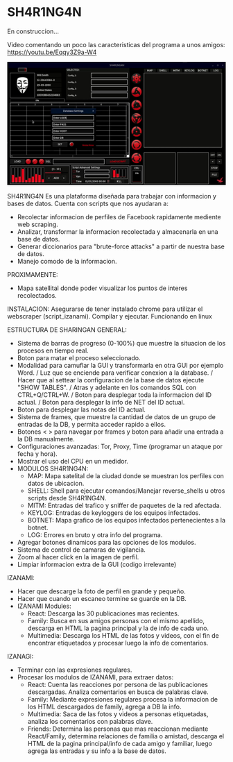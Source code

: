 # SH4R1NG4N
En construccion...

Video comentando un poco las caracteristicas del programa a unos amigos:
https://youtu.be/Eqqy3Z9a-W4

![alt text](https://github.com/NicolasMuras/SH4R1NG4N/blob/main/Images/hud_sharingan.jpg?raw=true)

SH4R1NG4N Es una plataforma diseñada para trabajar con informacion y bases de datos.
Cuenta con scripts que nos ayudaran a:
- Recolectar informacion de perfiles de Facebook rapidamente mediente web scraping.
- Analizar, transformar la informacion recolectada y almacenarla en una base de datos.
- Generar diccionarios para "brute-force attacks" a partir de nuestra base de datos.
- Manejo comodo de la informacion.

PROXIMAMENTE:
- Mapa satellital donde poder visualizar los puntos de interes recolectados.

INSTALACION:
Asegurarse de tener instalado chrome para utilizar el webscraper (script_izanami).
Compilar y ejecutar.
Funcionando en linux

ESTRUCTURA DE SHARINGAN
GENERAL:
* Sistema de barras de progreso (0-100%) que muestre la situacion de los procesos en tiempo real.
* Boton para matar el proceso seleccionado.
* Modalidad para camuflar la GUI y transformarla en otra GUI por ejemplo Word.
 / Luz que se enciende para verificar conexion a la database.
 / Hacer que al settear la configuracion de la base de datos ejecute "SHOW TABLES".
 / Atras y adelante en los comandos SQL con CTRL+Q/CTRL+W.
 / Boton para desplegar toda la informacion del ID actual.
 / Boton para desplegar la info de NET del ID actual.
* Boton para desplegar las notas del ID actual.
* Sistema de frames, que muestre la cantidad de datos de un grupo de entradas de la DB, y permita acceder rapido a ellos.
* Botones < > para navegar por frames y boton para añadir una entrada a la DB manualmente.
* Configuraciones avanzadas: Tor, Proxy, Time (programar un ataque por fecha y hora).
* Mostrar el uso del CPU en un medidor.
* MODULOS SH4R1NG4N:
	- MAP: Mapa satelital de la ciudad donde se muestran los perfiles con datos de ubicacion.
	- SHELL: Shell para ejecutar comandos/Manejar reverse_shells u otros scripts desde SH4R1NG4N.
	- MITM: Entradas del trafico y sniffer de paquetes de la red afectada.
	- KEYLOG: Entradas de keyloggers de los equipos infectados.
	- BOTNET: Mapa grafico de los equipos infectados pertenecientes a la botnet.
	- LOG: Errores en bruto y otra info del programa.
* Agregar botones dinamicos para las opciones de los modulos.
* Sistema de control de camaras de vigilancia.
* Zoom al hacer click en la imagen de perfil.
* Limpiar informacion extra de la GUI (codigo irrelevante)


IZANAMI:
* Hacer que descarge la foto de perfil en grande y pequeño.
* Hacer que cuando un escaneo termine se guarde en la DB.
* IZANAMI Modules:
	- React: Descarga las 30 publicaciones mas recientes.
	- Family: Busca en sus amigos personas con el mismo apellido, descarga en HTML la pagina principal y la de info de cada uno.
	- Multimedia: Descarga los HTML de las fotos y videos, con el fin de encontrar etiquetados y procesar luego la info de comentarios.


IZANAGI:
* Terminar con las expresiones regulares.
* Procesar los modulos de IZANAMI, para extraer datos:
	- React: Cuenta las reacciones por persona de las publicaciones descargadas. Analiza comentarios en busca de palabras clave.
	- Family: Mediante expresiones regulares procesa la informacion de los HTML descargados de family, agrega a DB la info.
	- Multimedia: Saca de las fotos y videos a personas etiquetadas, analiza los comentarios con palabras clave.
	- Friends: Determina las personas que mas reaccionan mediante React/Family, determina relaciones de familia o amistad,
	  descarga el HTML de la pagina principal/info de cada amigo y familiar, luego agrega las entradas y su info a la base de datos. 

